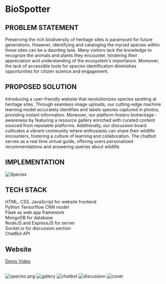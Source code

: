 # BioSpotter

## PROBLEM STATEMENT

Preserving the rich biodiversity of heritage sites is paramount for future generations. However, identifying and cataloging the myriad species within these sites can be a daunting task. Many visitors lack the knowledge to recognize the animals and plants they encounter, hindering their appreciation and understanding of the ecosystem's importance. Moreover, the lack of accessible tools for species identification diminishes opportunities for citizen science and engagement.

## PROPOSED SOLUTION

Introducing a user-friendly website that revolutionizes species spotting at heritage sites. 
Through seamless image uploads, our cutting-edge machine learning model accurately identifies and labels species captured in photos, providing instant  information.
Moreover, our platform fosters bioheritage - awareness by featuring a resource gallery enriched with curated content sourced from reputable platforms. 
Additionally, our discussion board cultivates a vibrant community where enthusiasts can share their wildlife encounters, fostering a culture of learning and collaboration.
The chatbot serves as a real time virtual guide, offering users personalized recommendations and answering queries about wildlife.

## IMPLEMENTATION
![Species](https://github.com/tanya-2004/BioSpotter/assets/120239668/1c2f6fdf-b4b7-4d89-a2be-ed7f5a8f423e)

## TECH STACK
HTML, CSS, JavaScript for website frontend <br>
Python Tensorflow CNN model <br>
Flask as web app framework <br>
MongoDB for database <br>
NodeJS and ExpressJS for server <br>
Socket.io for discussion section <br>
ChatBot API

## Website
[Demo Video](https://www.loom.com/share/622f4f5a2cc14f0d8c46db139ca58fe3?sid=ff2710d9-e23c-45ba-8c8c-1f39c2c3a123) <br> <br>

![species png](https://github.com/tanya-2004/BioSpotter/assets/120239668/cdb94997-25f5-407f-8828-f773d1938c34)
![gallery](https://github.com/tanya-2004/BioSpotter/assets/120239668/3d5f67b1-0c10-4fa8-8424-f3ac06d2fa5d)
![chatbot](https://github.com/tanya-2004/BioSpotter/assets/120239668/3158786a-a1a8-44d0-9e1f-3b5587018e06)
![discussion](https://github.com/tanya-2004/BioSpotter/assets/120239668/1c6ae41a-1414-4c92-8699-31583dae51bc)
![cover](https://github.com/tanya-2004/BioSpotter/assets/120239668/07d974c0-9342-49ae-b123-f26ff11db376)
